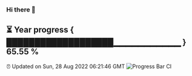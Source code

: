 ### Hi there 👋
⏳ Year progress { ███████████████████▁▁▁▁▁▁▁▁▁▁▁ } 65.55 %
---
⏰ Updated on Sun, 28 Aug 2022 06:21:46 GMT
![Progress Bar CI](https://github.com/liununu/liununu/workflows/Progress%20Bar%20CI/badge.svg)
